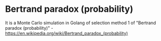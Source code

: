 # Bertrand paradox (probability)

It is a Monte Carlo simulation in Golang of selection method 1 of "Bertrand paradox (probability)" - https://en.wikipedia.org/wiki/Bertrand_paradox_(probability)
